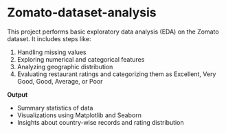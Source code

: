 # Zomato-dataset-analysis

This project performs basic exploratory data analysis (EDA) on the Zomato dataset.
It includes steps like:

1. Handling missing values
2. Exploring numerical and categorical features
3. Analyzing geographic distribution
4. Evaluating restaurant ratings and categorizing them as Excellent, Very Good, Good, Average, or Poor

**Output**

- Summary statistics of data
- Visualizations using Matplotlib and Seaborn
- Insights about country-wise records and rating distribution
